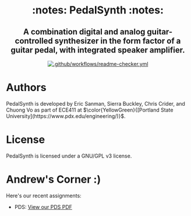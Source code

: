 <h1 align="center">
  :notes: PedalSynth :notes:
</h1>

<h2 align="center">
  A combination digital and analog guitar-controlled synthesizer in the form factor of a guitar pedal, with integrated speaker amplifier.
</h2>

<div align="center">

  <a href="https://github.com/lifeparticle/Markdown-Cheatsheet/actions/workflows/readme-checker.yml">
    <img src="https://github.com/lifeparticle/Markdown-Cheatsheet/actions/workflows/readme-checker.yml/badge.svg" alt=".github/workflows/readme-checker.yml">
  </a>

</div>

# Authors
PedalSynth is developed by Eric Sanman, Sierra Buckley, Chris Crider, and Chuong Vo as part of ECE411 at $\color{YellowGreen}{[Portland State University](https://www.pdx.edu/engineering/)}$.

# License
PedalSynth is licensed under a GNU/GPL v3 license.

# Andrew's Corner :)
Here's our recent assignments:
 - PDS: [View our PDS PDF](https://github.com/sanmaneric/PedalSynth/blob/main/Product%20Development/ProductDescriptionSpecification-Team8.pdf)
